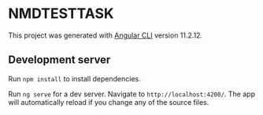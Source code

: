 # NMDTESTTASK

This project was generated with [Angular CLI](https://github.com/angular/angular-cli) version 11.2.12.

## Development server
Run `npm install` to install dependencies.

Run `ng serve` for a dev server. Navigate to `http://localhost:4200/`. The app will automatically reload if you change any of the source files.
